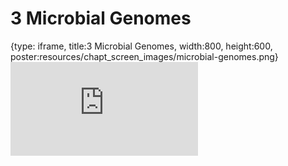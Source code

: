 # 3 Microbial Genomes
 
{type: iframe, title:3 Microbial Genomes, width:800, height:600, poster:resources/chapt_screen_images/microbial-genomes.png}
![](http://science.c-moor.org/CURE-MicrobialMysteries/microbial-genomes.html)
 

 

